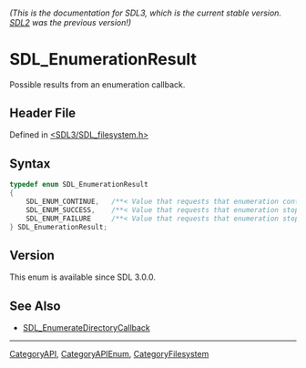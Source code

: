 ###### (This is the documentation for SDL3, which is the current stable version. [SDL2](https://wiki.libsdl.org/SDL2/) was the previous version!)
# SDL_EnumerationResult

Possible results from an enumeration callback.

## Header File

Defined in [<SDL3/SDL_filesystem.h>](https://github.com/libsdl-org/SDL/blob/main/include/SDL3/SDL_filesystem.h)

## Syntax

```c
typedef enum SDL_EnumerationResult
{
    SDL_ENUM_CONTINUE,   /**< Value that requests that enumeration continue. */
    SDL_ENUM_SUCCESS,    /**< Value that requests that enumeration stop, successfully. */
    SDL_ENUM_FAILURE     /**< Value that requests that enumeration stop, as a failure. */
} SDL_EnumerationResult;
```

## Version

This enum is available since SDL 3.0.0.

## See Also

- [SDL_EnumerateDirectoryCallback](SDL_EnumerateDirectoryCallback)

----
[CategoryAPI](CategoryAPI), [CategoryAPIEnum](CategoryAPIEnum), [CategoryFilesystem](CategoryFilesystem)

